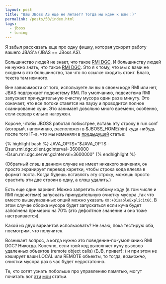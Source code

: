 ```yaml
---
layout: post
title: "Ваш JBoss AS еще не летает? Тогда мы идем к вам :)"
permalink: /posts/50/index.html
tags:
  - jboss
  - tuning
---
```

Я забыл рассказать еще про одну фишку, которая ускорит работу вашего JBAS'a (JBAS == JBoss AS).

Большинство людей не знает, что такое <a href="http://java.sun.com/j2se/1.4.2/docs/api/java/rmi/dgc/package-summary.html">RMI DGC</a>. И большинству людей не нужно знать, что такое <a href="http://java.sun.com/j2se/1.4.2/docs/api/java/rmi/dgc/package-summary.html">RMI DGC</a>. Это я к тому, что мы с вами не входим в это большинство, так что по ссылке сходить стоит. Благо, текста там немного. 

Вне зависимости от того, используете ли вы в своем коде RMI или нет, JBAS подгружает подсистему RMI. По умолчанию, подсистема RMI запускает принудительную очистку мусора один раз в минуту. Это означает, что все потоки ставятся на паузу и проводится полное сканирование кучи. Это занимает довольно много времени, особенно, если сервер сильно  нагружен. 

Короче, чтобы JBOSS работал побыстрее, вставь эту строку в run.conf (который, напоминаю, расположен в $JBOSS_HOME/bin) куда-нибудь после того IF-a, что мы изменяли в <a href="http://ulizko.com/posts/45/index.html">предыдущей</a> статье:

{% highlight bash %}
JAVA_OPTS="$JAVA_OPTS -Dsun.rmi.dgc.client.gcInterval=3600000 \
-Dsun.rmi.dgc.server.gcInterval=3600000"
{% endhighlight %}

(Обратный слэш  в данном случае не имеет никакого значения, он просто экранирует перевод каретки, чтобы строка кода влезла в формат поста. Когда будешь вставлять эту строку, можешь просто срастить эти две строки в одну, а слэш удалить.)

Есть еще один вариант. Можно запретить любому коду (в том числе и RMI подсистеме) запускать принудительную очистку мусора ,так что вместо вышеуказанных опций можно указать <code>XX:+DisableExplicitGC</code>. В этом случае сборка мусора будет запускаться если куча будет заполнена примерно на 70% (это дефолтное значение и оно тоже настраивается).

Какой из двух вариантов использовать? Не знаю, пока тестирую оба, посмотрим, что получится. 

Возникает вопрос, а когда нужно это поведение-по-умолчанию RMI DGC? Никогда. Конечно, если твой код выполняет кучу вызовов удаленных объектов (remote object calls) (EJB, привет! :) и при этом не кэширует ваши LOCAL или REMOTE объекты, то тогда, _возможно_, очистки мусора раз в час будет недостаточно. 

Те, кто хотят узнать побольше про управлению памятью, могут почитать вот <a href="http://ulizko.com/posts/44/index.html">эти</a> <a href="http://ulizko.com/posts/45/index.html">мои</a> статьи.